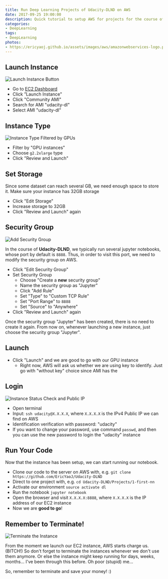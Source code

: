 ```yaml
---
title: Run Deep Learning Projects of Udacity-DLND on AWS
date: 2017-09-25 19:00:00
description: Quick tutorial to setup AWS for projects for the course of Deep Learning Nano Degree with Udacity.
categories:
- DeepLearning
tags:
- DeepLearning
photos:
- https://ericyaoj.github.io/assets/images/aws/amazonwebservices-logo.png
---
```


## Launch Instance

![Launch Instance Button](https://ericyaoj.github.io/assets/images/aws/instance-button.png)

- Go to [EC2 Dashboard](https://console.aws.amazon.com/console/home?#)
- Click ”Launch Instance"
- Click "Community AMI"
- Search for AMI "udacity-dl"
- Select AMI "udacity-dl"

## Instance Type

![Instance Type Filtered by GPUs](https://ericyaoj.github.io/assets/images/aws/gpu-instances.png)

- Filter by "GPU instances"
- Choose `g2.2xlarge` type
- Click "Review and Launch"

## Set Storage

Since some dataset can reach several GB, we need enough space to store it. Make sure your instance has 32GB storage

- Click "Edit Storage"
- Increase storage to 32GB
- Click "Review and Launch" again

## Security Group

![Add Security Group](https://ericyaoj.github.io/assets/images/aws/aws-add-sec-group.png)

In the course of **Udacity-DLND**, we typically run several jupyter notebooks, whose port by default is `8888`. Thus, in order to visit this port, we need to modify the security group on AWS.

- Click "Edit Security Group"
- Set Security Group
    + Choose "Create a **new** security group"
    + Name the security group as "Jupyter"
    + Click "Add Rule"
    + Set "Type" to "Custom TCP Rule"
    + Set "Port Range" to `8888`
    + Set "Source" to "Anywhere"
- Click "Review and Launch" again

Once the security group "Jupyter" has been created, there is  no need to create it again. From now on, whenever launching a new instance, just choose the security group "Jupyter".

## Launch

- Click "Launch" and we are good to go with our GPU instance
    + Right now, AWS will ask us whether we are using key to identify. Just go with "without key" choice since AMI has the 

## Login

![Instance Status Check and Public IP](https://ericyaoj.github.io/assets/images/aws/aws-inst-stats.jpg)

- Open terminal
- Input: `ssh udacity@X.X.X.X`, where `X.X.X.X` is the IPv4 Public IP we can find on AWS
- Identification verification with password: "udacity"
- If you want to change your password, use command `passwd`, and then you can use the new password to login the "udacity" instance

## Run Your Code

Now that the instance has been setup, we can start running our notebook.

- Clone our code to the server on AWS with, e.g. `git clone https://github.com/EricYaoJ/Udacity-DLND`
- Direct to one project with, e.g. `cd Udacity-DLND/Projects/1-first-nn`
- Activate our environment `source activate dl`
- Run the notebook `jupyter notebook`
- Open the browser and visit `X.X.X.X:8888`, where `X.X.X.X` is the IP address of our EC2 instance
- Now we are **good to go**!

## Remember to Terminate!

![Terminate the Instance](https://ericyaoj.github.io/assets/images/aws/stop.png)

From the moment we launch our EC2 instance, AWS starts charge us. (BITCH!) So don't forget to terminate the instances whenever we don't use them anymore. Or else the instance might keep running for days, weeks, months... I've been through this before. Oh poor (stupid) me...

So, remember to terminate and save your money! :)
